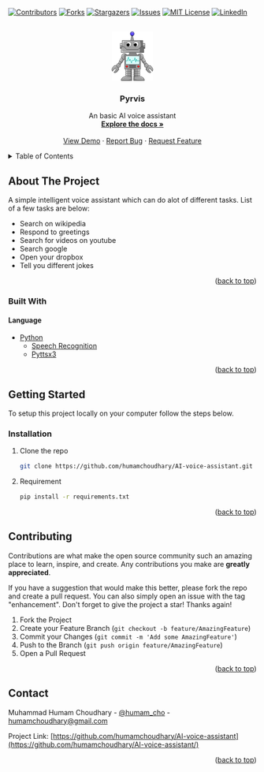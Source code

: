 <div id="top"></div>
<!--
*** Thanks for checking out the Best-README-Template. If you have a suggestion
*** that would make this better, please fork the repo and create a pull request
*** or simply open an issue with the tag "enhancement".
*** Don't forget to give the project a star!
*** Thanks again! Now go create something AMAZING! :D
-->



<!-- PROJECT SHIELDS -->
<!--
*** I'm using markdown "reference style" links for readability.
*** Reference links are enclosed in brackets [ ] instead of parentheses ( ).
*** See the bottom of this document for the declaration of the reference variables
*** for contributors-url, forks-url, etc. This is an optional, concise syntax you may use.
*** https://www.markdownguide.org/basic-syntax/#reference-style-links
-->
[![Contributors][contributors-shield]][contributors-url]
[![Forks][forks-shield]][forks-url]
[![Stargazers][stars-shield]][stars-url]
[![Issues][issues-shield]][issues-url]
[![MIT License][license-shield]][license-url]
[![LinkedIn][linkedin-shield]][linkedin-url]



<!-- PROJECT LOGO -->
<br />
<div align="center">
  <a href="https://github.com/humamchoudhary/AI-voice-assistant">
    <img src="logo.png" alt="Logo" width="auto" height="100">
  </a>

<h3 align="center">Pyrvis</h3>

  <p align="center">
    An basic AI voice assistant
    <br />
    <a href="https://github.com/humamchoudhary/AI-voice-assistant"><strong>Explore the docs »</strong></a>
    <br />
    <br />
    <a href="https://github.com/humamchoudhary/AI-voice-assistant">View Demo</a>
    ·
    <a href="https://github.com/humamchoudhary/AI-voice-assistant/issues">Report Bug</a>
    ·
    <a href="https://github.com/humamchoudhary/AI-voice-assistant/issues">Request Feature</a>
  </p>
</div>



<!-- TABLE OF CONTENTS -->
<details>
  <summary>Table of Contents</summary>
  <ol>
    <li>
      <a href="#about-the-project">About The Project</a>
      <ul>
        <li><a href="#built-with">Built With</a></li>
      </ul>
    </li>
    <li>
      <a href="#getting-started">Getting Started</a>
      <ul>
        <li><a href="#installation">Installation</a></li>
      </ul>
    </li>

    <li><a href="#contributing">Contributing</a></li>
    <li><a href="#contact">Contact</a></li>
  </ol>
</details>



<!-- ABOUT THE PROJECT -->
## About The Project


A simple intelligent voice assistant which can do alot of different tasks. List of a few tasks are below:

* Search on wikipedia
* Respond to greetings
* Search for videos on youtube
* Search google
* Open your dropbox
* Tell you different jokes



<p align="right">(<a href="#top">back to top</a>)</p>



### Built With

#### Language
* [Python](https://www.python.org/)
   * [Speech Recognition](https://pypi.org/project/SpeechRecognition/)
   * [Pyttsx3](https://pypi.org/project/pyttsx3/)

    
<p align="right">(<a href="#top">back to top</a>)</p>



<!-- GETTING STARTED -->
## Getting Started

To setup this project locally on your computer follow the steps below.

### Installation


1. Clone the repo
   ```sh
   git clone https://github.com/humamchoudhary/AI-voice-assistant.git
   ```
2. Requirement
   ```sh
   pip install -r requirements.txt
   ```


<p align="right">(<a href="#top">back to top</a>)</p>


<!-- CONTRIBUTING -->
## Contributing

Contributions are what make the open source community such an amazing place to learn, inspire, and create. Any contributions you make are **greatly appreciated**.

If you have a suggestion that would make this better, please fork the repo and create a pull request. You can also simply open an issue with the tag "enhancement".
Don't forget to give the project a star! Thanks again!

1. Fork the Project
2. Create your Feature Branch (`git checkout -b feature/AmazingFeature`)
3. Commit your Changes (`git commit -m 'Add some AmazingFeature'`)
4. Push to the Branch (`git push origin feature/AmazingFeature`)
5. Open a Pull Request

<p align="right">(<a href="#top">back to top</a>)</p>



<!-- CONTACT -->
## Contact

Muhammad Humam Choudhary - [@humam_cho](https://twitter.com/humam_cho)  - humamchoudhary@gmail.com

Project Link: [https://github.com/humamchoudhary/AI-voice-assistant](https://github.com/humamchoudhary/AI-voice-assistant/)

<p align="right">(<a href="#top">back to top</a>)</p>


<!-- MARKDOWN LINKS & IMAGES -->
<!-- https://www.markdownguide.org/basic-syntax/#reference-style-links -->
[contributors-shield]: https://img.shields.io/github/contributors/humamchoudhary/My-template.svg?style=for-the-badge
[contributors-url]: https://github.com/humamchoudhary/AI-voice-assistant/graphs/contributors
[forks-shield]: https://img.shields.io/github/forks/humamchoudhary/AI-voice-assistant.svg?style=for-the-badge
[forks-url]: https://github.com//humamchoudhary/AI-voice-assistant/network/members
[stars-shield]: https://img.shields.io/github/stars/humamchoudhary/AI-voice-assistant.svg?style=for-the-badge
[stars-url]: https://github.com/humamchoudhary/AI-voice-assistant/stargazers
[issues-shield]: https://img.shields.io/github/issues/humamchoudhary/AI-voice-assistant.svg?style=for-the-badge
[issues-url]: https://github.com/humamchoudhary/AI-voice-assistant/issues
[license-shield]: https://img.shields.io/github/license/humamchoudhary/AI-voice-assistant.svg?style=for-the-badge
[license-url]: https://github.com/humamchoudhary/AI-voice-assistant/blob/master/LICENSE.txt
[linkedin-shield]: https://img.shields.io/badge/-LinkedIn-black.svg?style=for-the-badge&logo=linkedin&colorB=555
[linkedin-url]: https://linkedin.com/in/humam-choudhary-362278228/
[product-screenshot]: images/screenshot.png
